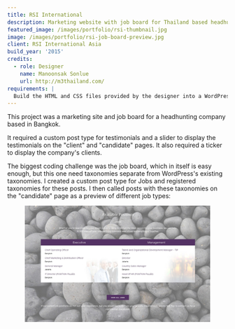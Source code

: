 ```yaml
---
title: RSI International
description: Marketing website with job board for Thailand based headhunting company.
featured_image: /images/portfolio/rsi-thumbnail.jpg
image: /images/portfolio/rsi-job-board-preview.jpg
client: RSI International Asia
build_year: '2015'
credits:
  - role: Designer
    name: Manoonsak Sonlue
    url: http://m3thailand.com/
requirements: |
  Build the HTML and CSS files provided by the designer into a WordPress theme using the Genesis Framework. Include a job board with custom taxonomies for filtering.
---
```


This project was a marketing site and job board for a headhunting company based in Bangkok.

It required a custom post type for testimonials and a slider to display the testimonials on the "client" and "candidate" pages. It also required a ticker to display the company's clients.

The biggest coding challenge was the job board, which in itself is easy enough, but this one need taxonomies separate from WordPress's existing taxonomies. I created a custom post type for Jobs and registered taxonomies for these posts. I then called posts with these taxonomies on the "candidate" page as a preview of different job types:

<figure>
  <a href="/images/portfolio/rsi-job-board-preview.jpg"><img src="/images/portfolio/rsi-job-board-preview.jpg" alt="Job samples on rsiinternational.asia"></a>
</figure>
